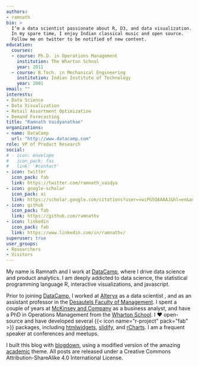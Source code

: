 ```yaml
---
authors:
- ramnath
bio: >
  I’m a data scientist passionate about R, D3, and data visualization.
  In my spare time, I enjoy Indian classical music and open source. 
  Follow me on twitter to be notified of new content.
education:
  courses:
  - course: Ph.D. in Operations Management
    institution: The Wharton School
    year: 2011
  - course: B.Tech. in Mechanical Engineering
    institution: Indian Institute of Technology
    year: 2001
email: ""
interests:
- Data Science
- Data Visualization
- Retail Assortment Optimization
- Demand Forecasting
title: "Ramnath Vaidyanathan"
organizations:
- name: DataCamp
  url: "http://www.datacamp.com"
role: VP of Product Research
social:
# - icon: envelope
#   icon_pack: fas
#   link: '#contact'
- icon: twitter
  icon_pack: fab
  link: https://twitter.com/ramnath_vaidya
- icon: google-scholar
  icon_pack: ai
  link: https://scholar.google.com/citations?user=vwiPG5QAAAAJ&hl=en&authuser=1
- icon: github
  icon_pack: fab
  link: https://github.com/ramnathv
- icon: linkedin
  icon_pack: fab
  link: https://www.linkedin.com/in/ramnathv/
superuser: true
user_groups:
- Researchers
- Visitors
---
```


My name is Ramnath and I work at [DataCamp](https://www.datacamp.com), where I drive data science and product analytics. I am deeply addicted to data science, the statistical programming language R, interactive visualizations, 
and javascript.

Prior to joining [DataCamp](https://www.datacamp.com), I worked at [Alteryx](https://www.alteryx.com) as a data scientist , and as an assistant professor in the [Desautels Faculty of
Management](https://www.mcgill.ca/desautels/). I spent a couple of years at [McKinsey and Company](https://www.mckinsey.com) as a business analyst, and
have a PhD in Operations Management from the [Wharton School](https://www.wharton.upenn.edu/). I :heart: open-source and have developed several {{< icon name="r-project"
pack="fab" >}} packages, including [htmlwidgets](http://htmlwidgets.org), [slidify](http://slidify.org), and [rCharts](http://github.com/ramnathv/rCharts). I am a frequent speaker at conferences and meetups.

I built this blog with [blogdown](https://bookdown.org/yihui/blogdown/), using a
modified version of the amazing [academic](https://sourcethemes.com/academic/)
theme. All posts are released under a Creative Commons
Attribution-ShareAlike 4.0 International License.
